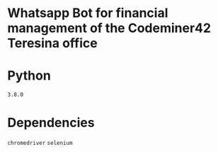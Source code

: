 # Whatsapp Bot for financial management of the Codeminer42 Teresina office

# Python
`3.8.0`

# Dependencies
```chromedriver```
```selenium```

